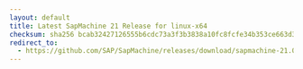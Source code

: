 ```yaml
---
layout: default
title: Latest SapMachine 21 Release for linux-x64
checksum: sha256 bcab32427126555b6cdc73a3f3b3838a10fc8fcfe34b353ce663d31318481a81
redirect_to:
  - https://github.com/SAP/SapMachine/releases/download/sapmachine-21.0.4/sapmachine-jre-21.0.4_linux-x64_bin.tar.gz
---
```

